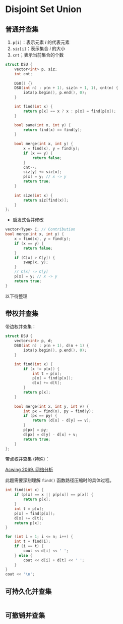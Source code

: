 # Disjoint Set Union


## 普通并查集


1. `p[i]`：表示元素 $i$ 的代表元素
2. `siz[i]`：表示集合 $i$ 的大小
3. `cnt`；表示当前集合的个数


```cpp
struct DSU {
    vector<int> p, siz;
    int cnt;
    
    DSU() {}
    DSU(int n) : p(n + 1), siz(n + 1, 1), cnt(n) {
        iota(p.begin(), p.end(), 0);
    }

    int find(int x) {
        return p[x] == x ? x : p[x] = find(p[x]);
    }

    bool same(int x, int y) {
        return find(x) == find(y); 
    }
    
    bool merge(int x, int y) {
        x = find(x), y = find(y);
        if (x == y) {
            return false;
        }
        cnt--;
        siz[y] += siz[x];
        p[x] = y; // x -> y
        return true;
    }
    
    int size(int x) {
        return siz[find(x)];
    }
};
```

- 启发式合并修改

```cpp
vector<Type> C; // Contribution 
bool merge(int x, int y) {
    x = find(x), y = find(y);
    if (x == y) {
        return false;
    }
    if (C[x] > C[y]) {
        swap(x, y);
    }
    // C[x] -> C[y]
    p[x] = y; // x -> y
    return true;
}
```

以下待整理

## 带权并查集

带边权并查集：

```cpp
struct DSU {
    vector<int> p, d;
    DSU(int n) : p(n + 1), d(n + 1) {
        iota(p.begin(), p.end(), 0);
    }

    int find(int x) {
        if (x != p[x]) {
            int t = p[x];
            p[x] = find(p[x]);
            d[x] += d[t];
        }
        return p[x];
    }
    
    bool merge(int x, int y, int v) {
        int px = find(x), py = find(y);
        if (px == py) {
            return (d[x] - d[y] == v);
        }
        p[px] = py;
		d[px] = d[y] - d[x] + v;
        return true;
    }
};
```

带点权并查集 (特殊)：


[Acwing 2069. 网络分析](https://www.acwing.com/activity/content/problem/content/2472/) 



此题需要深刻理解 `find()` 函数路径压缩时的具体过程。

```cpp
int find(int x) {
    if (p[x] == x || p[p[x]] == p[x]) {
		return p[x];
    }
	int t = p[x];
    p[x] = find(p[x]);
    d[x] += d[t];
    return p[x];
}

for (int i = 1; i <= n; i++) {
    int t = find(i);
    if (i == t) {
        cout << d[i] << ' ';
    } else {
        cout << d[i] + d[t] << ' ';
    }
}
cout << '\n';
```


## 可持久化并查集

```cpp

```


## 可撤销并查集

```cpp

```



